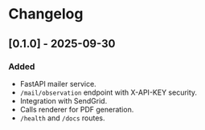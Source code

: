 # Changelog

## [0.1.0] - 2025-09-30
### Added
- FastAPI mailer service.
- `/mail/observation` endpoint with X-API-KEY security.
- Integration with SendGrid.
- Calls renderer for PDF generation.
- `/health` and `/docs` routes.
